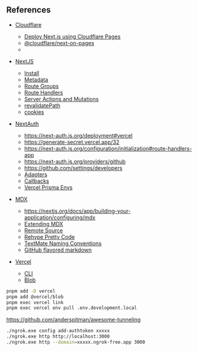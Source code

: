 ## References

- [Cloudflare]()
  - [Deploy Next.js using Cloudflare Pages](https://developers.cloudflare.com/pages/framework-guides/nextjs/deploy-a-nextjs-site/)
  - [@cloudflare/next-on-pages](https://github.com/cloudflare/next-on-pages/tree/main/packages/next-on-pages)
  - [](https://vercel.com/docs/integrations/cloudflare)

- [NextJS](https://nextjs.org/)
  - [Install](https://nextjs.org/docs/getting-started/installation#manual-installation)
  - [Metadata](https://nextjs.org/docs/app/building-your-application/optimizing/metadata)
  - [Route Groups](https://nextjs.org/docs/app/building-your-application/routing/route-groups)
  - [Route Handlers](https://nextjs.org/docs/app/building-your-application/routing/route-handlers)
  - [Server Actions and Mutations](https://nextjs.org/docs/app/building-your-application/data-fetching/server-actions-and-mutations)
  - [revalidatePath](https://nextjs.org/docs/app/api-reference/functions/revalidatePath)
  - [cookies](https://nextjs.org/docs/app/api-reference/functions/cookies)
- [NextAuth]()
  - https://next-auth.js.org/deployment#vercel
  - https://generate-secret.vercel.app/32
  - https://next-auth.js.org/configuration/initialization#route-handlers-app
  - https://next-auth.js.org/providers/github
  - https://github.com/settings/developers
  - [Adapters](https://authjs.dev/reference/adapter/prisma)
  - [Callbacks](https://next-auth.js.org/configuration/callbacks)
  - [Vercel Prisma Envs](https://vercel.com/docs/storage/vercel-postgres/using-an-orm#prisma)
- [MDX]()
  - https://nextjs.org/docs/app/building-your-application/configuring/mdx
  - [Extending MDX](https://mdxjs.com/docs/extending-mdx/)
  - [Remote Source](https://nextjs.org/docs/app/building-your-application/configuring/mdx#remote-mdx)
  - [Rehype Pretty Code](https://rehype-pretty-code.netlify.app/#installation)
  - [TextMate Naming Conventions](https://macromates.com/manual/en/language_grammars#naming_conventions)
  - [GitHub flavored markdown](https://mdxjs.com/guides/gfm/)
- [Vercel]()
  - [CLI](https://vercel.com/docs/cli)
  - [Blob](https://vercel.com/docs/storage/vercel-blob/client-upload)

```sh
pnpm add -D vercel
pnpm add @vercel/blob
pnpm exec vercel link
pnpm exec vercel env pull .env.development.local
```

https://github.com/anderspitman/awesome-tunneling

```sh
./ngrok.exe config add-authtoken xxxxx
./ngrok.exe http http://localhost:3000
./ngrok.exe http --domain=xxxxx.ngrok-free.app 3000
```
